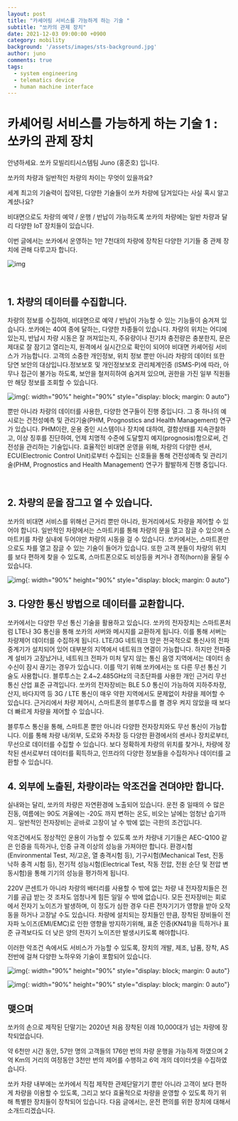 ```yaml
---
layout: post
title: "카셰어링 서비스를 가능하게 하는 기술 "
subtitle: "쏘카의 관제 장치"
date: 2021-12-03 09:00:00 +0900
category: mobility
background: '/assets/images/sts-background.jpg'
author: juno
comments: true
tags:
  - system engineering
  - telematics device
  - human machine interface
---
```




# 카셰어링 서비스를 가능하게 하는 기술 1 : 쏘카의 관제 장치



안녕하세요. 쏘카 모빌리티시스템팀 Juno (홍준호) 입니다.  

쏘카의 차량과 일반적인 차량의 차이는 무엇이 있을까요?

세계 최고의 기술력이 집약된, 다양한 기술들이 쏘카 차량에 담겨있다는 사실 혹시 알고 계셨나요?

비대면으로도 차량의 예약 / 운행 / 반납이 가능하도록 쏘카의 차량에는 일반 차량과 달리 다양한 IoT 장치들이 있습니다.

이번 글에서는 쏘카에서 운영하는 1만 7천대의 차량에 장착된 다양한 기기들 중 관제 장치에 관해 다루고자 합니다.

![img](/img/socar-mobility-system-sts/sts-1-app.png)

<br />

## 1. 차량의 데이터를 수집합니다.

차량의 정보를 수집하여, 비대면으로 예약 / 반납이 가능할 수 있는 기능들이 숨겨져 있습니다. 
쏘카에는 40여 종에 달하는, 다양한 차종들이 있습니다. 차량의 위치는 어디에 있는지, 반납시 차량 시동은 잘 꺼져있는지, 주유량이나 전기차 충전량은 충분한지, 문은 제대로 잘 잠기고 열리는지, 원격에서 실시간으로 확인이 되어야 비대면 카셰어링 서비스가 가능합니다.
고객의 소중한 개인정보, 위치 정보 뿐만 아니라 차량의 데이터 또한 당연 보안의 대상입니다.정보보호 및 개인정보보호 관리체계인증 (ISMS-P)에 따라, 아무나 접근이 불가능 하도록, 보안을 철저히하여 숨겨져 있으며, 권한을 가진 일부 직원들만 해당 정보를 조회할 수 있습니다.

![img](/img/socar-mobility-system-sts/sts-2-data.jpg){: width="90%" height="90%" style="display: block; margin: 0 auto"}

뿐만 아니라 차량의 데이터를 사용한, 다양한 연구들이 진행 중입니다. 그 중 하나의 예시로는 건전성예측 및 관리기술(PHM, Prognostics and Health Management) 연구가 있습니다. PHM이란, 운용 중인 시스템이나 장치에 대하여, 결함상태를 지속관찰하고, 이상 징후를 진단하여, 언제 치명적 수준에 도달할지 예지(prognosis)함으로써, 건전성을 관리하는 기술입니다. 효율적인 비대면 운영을 위해, 차량의 다양한 센서, ECU(Electronic Control Unit)로부터 수집되는 신호들을 통해 건전성예측 및 관리기술(PHM, Prognostics and Health Management) 연구가 활발하게 진행 중입니다. 

<br />

## 2. 차량의 문을 잠그고 열 수 있습니다.

쏘카의 비대면 서비스를 위해선 근거리 뿐만 아니라, 원거리에서도 차량을 제어할 수 있어야 합니다.
일반적인 차량에서는 스마트키를 통해 차량의 문을 열고 잠글 수 있으며 스마트키를 차량 실내에 두어야만 차량의 시동을 걸 수 있습니다.
쏘카에서는, 스마트폰만으로도 차를 열고 잠글 수 있는 기술이 들어가 있습니다.  또한 고객 분들이 차량의 위치를 보다 편하게 찾을 수 있도록, 스마트폰으로도 비상등을 켜거나 경적(horn)을 울릴 수 있습니다.

![img](/img/socar-mobility-system-sts/sts-3-app.png){: width="90%" height="90%" style="display: block; margin: 0 auto"}



## 3. 다양한 통신 방법으로 데이터를 교환합니다.

쏘카에서는 다양한 무선 통신 기술을 활용하고 있습니다.
쏘카의 전자장치는 스마트폰처럼 LTE나 3G 통신을 통해 쏘카의 서버와 메시지를 교환하게 됩니다. 이를 통해 서버는 차량제어 데이터를 수집하게 됩니다. LTE/3G 네트워크 망은 전국적으로 통신사의 전파중계기가 설치되어 있어 대부분의 지역에서 네트워크 연결이 가능합니다. 하지만 전파중계 설비가 고장났거나, 네트워크 전파가 미처 닿지 않는 통신 음영 지역에서는 데이터 송수신이 잠시 끊기는 경우가 있습니다. 이를 막기 위해 쏘카에서는 또 다른 무선 통신 기술도 사용합니다. 블루투스는 2.4~2.485GHz의 극초단파를 사용한 개인 근거리 무선 통신 산업 표준 규격입니다. 쏘카의 전자장비는 BLE 5.0 통신이 가능하여 지하주차장, 산지, 바다지역 등 3G / LTE 통신이 매우 약한 지역에서도 문제없이 차량을 제어할 수 있습니다. 근거리에서 차량 제어시, 스마트폰의 블루투스를 켤 경우 켜지 않았을 때 보다 더 빠르게 차량을 제어할 수 있습니다.

블루투스 통신을 통해, 스마트폰 뿐만 아니라 다양한 전자장치와도 무선 통신이 가능합니다. 이를 통해 차량 내/외부, 도로와 주차장 등 다양한 환경에서의 센서나 장치로부터, 무선으로 데이터를 수집할 수 있습니다. 보다 정확하게 차량의 위치를 찾거나, 차량에 장착된 센서로부터 데이터를 획득하고, 인프라의 다양한 정보들을 수집하거나 데이터를 교환할 수 있습니다.



## 4. 외부에 노출된, 차량이라는 악조건을 견뎌야만 합니다.

실내와는 달리, 쏘카의 차량은 자연환경에 노출되어 있습니다. 운전 중 일때의 수 많은 진동, 여름에는 90도 겨울에는 -20도 까지 변하는 온도, 비오는 날에는 엄청난 습기까지.. 일반적인 전자장비는 곧바로 고장이 날 수 밖에 없는 극한의 조건입니다. 

악조건에서도 정상적인 운용이 가능할 수 있도록 쏘카 차량내 기기들은 AEC-Q100 같은 인증을 득하거나, 인증 규격 이상의 성능을 가져야만 합니다.
환경시험(Environmental Test, 저/고온, 열 충격시험 등), 기구시험(Mechanical Test, 진동 낙하 충격 시험 등), 전기적 성능시험(Electrical Test, 작동 전압, 전원 순단 및 전압 변동시험)을 통해 기기의 성능을 평가하게 됩니다.

 220V 콘센트가 아니라 차량의 배터리를 사용할 수 밖에 없는 차량 내 전자장치들은 전기를 공급 받는 것 조차도 엄청나게 힘든 일일 수 밖에 없습니다. 모든 전자장비는 회로에서 전자기 노이즈가 발생하며, 이 정도가 심한 경우 다른 전자기기가 영향을 받아 오작동을 하거나 고장날 수도 있습니다. 차량에 설치되는 장치들인 만큼, 장착된 장비들이 전자파 노이즈(EMI/EMC)로 인한 영향을 방지하기위해, 표준 인증(KN41)을 득하거나 표준 규격보다도 더 낮은 양의 전자기 노이즈만 발생시키도록 해야합니다. 

이러한 악조건 속에서도 서비스가 가능할 수 있도록, 장치의 개발, 제조, 납품, 장착, AS 전반에 걸쳐 다양한 노하우와 기술이 포함되어 있습니다.

![img](/img/socar-mobility-system-sts/sts-4-env.png){: width="90%" height="90%" style="display: block; margin: 0 auto"}

![img](/img/socar-mobility-system-sts/sts-5-soldering.png){: width="90%" height="90%" style="display: block; margin: 0 auto"}



## 맺으며

쏘카의 손으로 제작된 단말기는 2020년 처음 장착된 이래 10,000대가 넘는 차량에 장착되었습니다.

약 6천만 시간 동안, 57만 명의 고객들의 176만 번의 차량 운행을 가능하게 하였으며 2억 Km의 거리의 여정동안 3천만 번의 제어를 수행하고 6억 개의 데이터셋을 수집하였습니다.

쏘카 차량 내부에는 쏘카에서 직접 제작한 관제단말기기 뿐만 아니라 고객이 보다 편하게 차량을 이용할 수 있도록, 그리고 보다 효율적으로 차량을 운영할 수 있도록 하기 위해 특별한 장치들이 장착되어 있습니다. 다음 글에서는, 운전 편의를 위한 장치에 대해서 소개드리겠습니다.				